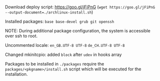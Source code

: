 Download deploy script: https://goo.gl/jFiPnG (`wget https://goo.gl/jFiPnG --output-document=./archlinux-install.sh`)

Installed packages: `base base-devel grub git openssh`

NOTE: During additional package configuration, the system is accessible over ssh to root.

Uncommented locale: `en_GB.UTF-8 UTF-8` `de_CH.UTF-8 UTF-8`

Changed mkinitcpio: added `block` after `udev` in hooks array

Packages to be installed in `./packages` require the `packages/<pkgname>/install.sh` script which will be executed for the installation.